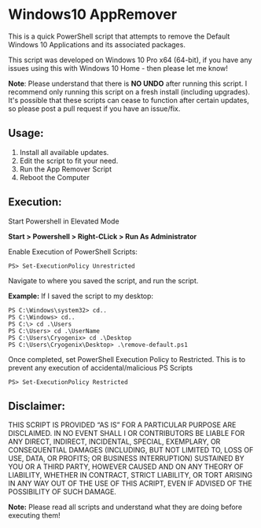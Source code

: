 # Windows10 AppRemover
This is a quick PowerShell script that attempts to remove the Default Windows 10 Applications and its associated packages.

This script was developed on Windows 10 Pro x64 (64-bit), if you have any issues using this with Windows 10 Home - then please let me know!

__Note__: Please understand that there is __NO UNDO__ after running this script. I recommend only running this script on a fresh install (including upgrades). It's possible that these scripts can cease to function after certain updates, so please post a pull request if you have an issue/fix.

## Usage:

1. Install all available updates.
2. Edit the script to fit your need.
3. Run the App Remover Script
4. Reboot the Computer

## Execution:

Start Powershell in Elevated Mode

__Start > Powershell > Right-CLick > Run As Administrator__

Enable Execution of PowerShell Scripts:

```
PS> Set-ExecutionPolicy Unrestricted
```

Navigate to where you saved the script, and run the script.

__Example:__ If I saved the script to my desktop:

```
PS C:\Windows\system32> cd..
PS C:\Windows> cd..
PS C:\> cd .\Users
PS C:\Users> cd .\UserName
PS C:\Users\Cryogenix> cd .\Desktop
PS C:\Users\Cryogenix\Desktop> .\remove-default.ps1
```

Once completed, set PowerShell Execution Policy to Restricted.
This is to prevent any execution of accidental/malicious PS Scripts

```
PS> Set-ExecutionPolicy Restricted
```

## Disclaimer:

THIS SCRIPT IS PROVIDED “AS IS” FOR A PARTICULAR PURPOSE ARE DISCLAIMED. IN NO EVENT SHALL I OR CONTRIBUTORS BE LIABLE FOR ANY DIRECT, INDIRECT, INCIDENTAL, SPECIAL, EXEMPLARY, OR CONSEQUENTIAL DAMAGES (INCLUDING, BUT NOT LIMITED TO, LOSS OF USE, DATA, OR PROFITS; OR BUSINESS INTERRUPTION) SUSTAINED BY YOU OR A THIRD PARTY, HOWEVER CAUSED AND ON ANY THEORY OF LIABILITY, WHETHER IN CONTRACT, STRICT LIABILITY, OR TORT ARISING IN ANY WAY OUT OF THE USE OF THIS ACRIPT, EVEN IF ADVISED OF THE POSSIBILITY OF SUCH DAMAGE.

__Note:__ Please read all scripts and understand what they are doing before executing them!
